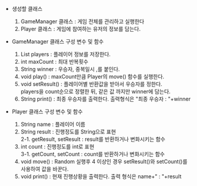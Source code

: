 - 생성할 클래스
    1. GameManager 클래스 : 게임 전체를 관리하고 실행한다
    2. Player 클래스 : 게임에 참여하는 유저의 정보를 담는다.

- GameManager 클래스 구성 변수 및 함수
    1. List<Player> players : 플레이어 정보를 저장한다.
    3. int maxCount : 최대 반복횟수
    4. String winner : 우승자, 중복일시 ,를 붙인다.
    5. void play() : maxCount만큼 Player의 move() 함수를 실행한다.
    6. void setResult() : 플레이어별 반환값을 받아서 우승자를 정한다.
       <br> players을 count순으로 정렬한 뒤, 같은 값 까지만 winner에 담는다.
    7. String print() : 최종 우승자를 출력한다. 출력형식은 "최종 우승자 : "+winner

- Player 클래스 구성 변수 및 함수
    1. String name : 플레이어 이름
    2. String result : 진행정도를 String으로 표현
      <br>2-1. getResult, setResult : result를 반환하거나 변화시키는 함수
    3. int count : 진행정도를 int로 표현
      <br>3-1. getCount, setCount : count를 반환하거나 변화시키는 함수
    4. void move() : Random 실행후 4 이상인 경우 setResult()와 setCount()를 사용하여 값을 바꾼다.
    5. void print() : 현재 진행상황을 출력한다. 출력 형식은 name+" : "+result
